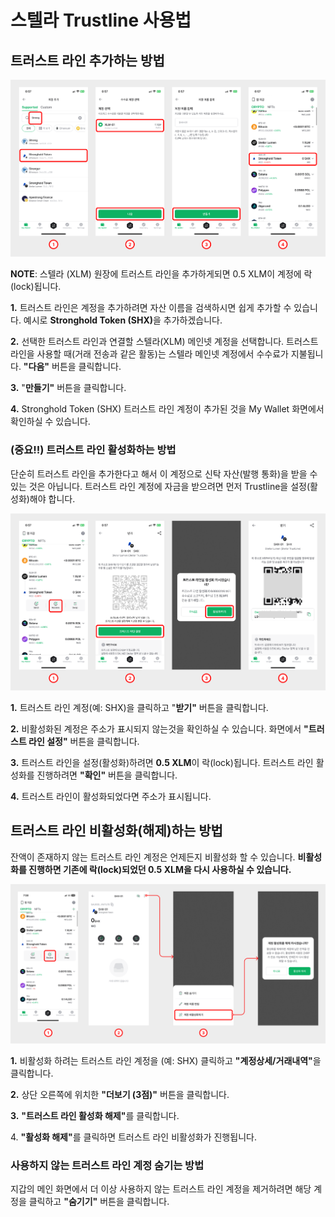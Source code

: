 # 스텔라 Trustline 사용법

## 트러스트 라인 추가하는 방법 <a href="#id-7d2a" id="id-7d2a"></a>

<div align="left"><img src="../../../.gitbook/assets/42.png" alt=""></div>

**NOTE**: 스텔라 (XLM) 원장에 트러스트 라인을 추가하게되면 0.5 XLM이 계정에 락(lock)됩니다.

**1.** 트러스트 라인은 계정을 추가하려면 자산 이름을 검색하시면 쉽게 추가할 수 있습니다. 예시로 **Stronghold Token (SHX)**&#xC744; 추가하겠습니다.

**2.** 선택한 트러스트 라인과 연결할 스텔라(XLM) 메인넷 계정을 선택합니다. 트러스트 라인을 사용할 때(거래 전송과 같은 활동)는 스텔라 메인넷 계정에서 수수료가 지불됩니다. **"다음"** 버튼을 클릭합니다.

**3.** "**만들기"** 버튼을 클릭합니다.

**4.** Stronghold Token (SHX) 트러스트 라인 계정이 추가된 것을 My Wallet 화면에서 확인하실 수 있습니다.

### (중요!!) 트러스트 라인 활성화하는 방법 <a href="#id-5025" id="id-5025"></a>

단순히 트러스트 라인을 추가한다고 해서 이 계정으로 신탁 자산(발행 통화)을 받을 수 있는 것은 아닙니다. 트러스트 라인 계정에 자금을 받으려면 먼저 Trustline을 설정(활성화)해야 합니다.

<div align="left"><img src="../../../.gitbook/assets/43.png" alt=""></div>

**1.** 트러스트 라인 계정(예: SHX)을 클릭하고 "**받기"** 버튼을 클릭합니다.

**2.** 비활성화된 계정은 주소가 표시되지 않는것을 확인하실 수 있습니다. 화면에서 **"트러스트 라인 설정"** 버튼을 클릭합니다.

**3.** 트러스트 라인을 설정(활성화)하려면 **0.5 XLM**이 락(lock)됩니다. 트러스트 라인 활성화를 진행하려면 **"확인"** 버튼을 클릭합니다.

**4.** 트러스트 라인이 활성화되었다면 주소가 표시됩니다.

## 트러스트 라인 비활성화(해제)하는 방법 <a href="#id-6912" id="id-6912"></a>

잔액이 존재하지 않는 트러스트 라인 계정은 언제든지 비활성화 할 수 있습니다. **비활성화를 진행하면 기존에 락(lock)되었던 0.5 XLM을 다시 사용하실 수 있습니다.**

<div align="left"><img src="../../../.gitbook/assets/44.png" alt=""></div>

**1.** 비활성화 하려는 트러스트 라인 계정을 (예: SHX) 클릭하고 **"계정상세/거래내역"**&#xC744; 클릭합니다.

**2.** 상단 오른쪽에 위치한 **"더보기 (3점)"** 버튼을 클릭합니다.

**3.** **"트러스트 라인 활성화 해제"**&#xB97C; 클릭합니다.

4\. **"활성화 해제"**&#xB97C; 클릭하면 트러스트 라인 비활성화가 진행됩니다.

### 사용하지 않는 트러스트 라인 계정 숨기는 방법 <a href="#id-08b8" id="id-08b8"></a>

지갑의 메인 화면에서 더 이상 사용하지 않는 트러스트 라인 계정을 제거하려면 해당 계정을 클릭하고 **"숨기기"** 버튼을 클릭합니다.
